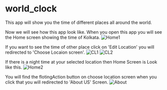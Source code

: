 # world_clock
 This app will show you the time of different places all around the world.

Now we will see how this app look like.
When you open this app you will see the Home screen showing the time of Kolkata.
![Home1](https://user-images.githubusercontent.com/60782562/99146259-623f4780-269c-11eb-8254-6d88d1ce5ffd.jpeg)

If you want to see the time of other place click on 'Edit Location' you will redirected to 'Choose Locaion screen'.
![CL1](https://user-images.githubusercontent.com/60782562/99146301-ccf08300-269c-11eb-978b-1485570e343c.jpeg)
![CL2](https://user-images.githubusercontent.com/60782562/99146310-dd086280-269c-11eb-8331-cccd07c16692.jpeg)

If there is a night time at your selected location then Home Screen is Look like this.
![Home2](https://user-images.githubusercontent.com/60782562/99146328-0c1ed400-269d-11eb-842d-7740b83d454e.jpeg)

You will find the flotingAction button on choose location screen when you click that you will redirected to 'About US' Screen. 
![About](https://user-images.githubusercontent.com/60782562/99146361-5c963180-269d-11eb-8033-218accc24c1c.jpeg)


